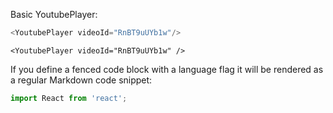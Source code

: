 Basic YoutubePlayer:

```javascript
<YoutubePlayer videoId="RnBT9uUYb1w"/>
```

    <YoutubePlayer videoId="RnBT9uUYb1w" />

If you define a fenced code block with a language flag it will be rendered as a regular Markdown code snippet:

```javascript
import React from 'react';
```
